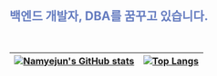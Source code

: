 ## <span style="color:#667DC0"> **백엔드 개발자, DBA를 꿈꾸고 있습니다.** </span>
<br>

| [![Namyejun's GitHub stats](https://github-readme-stats.vercel.app/api?username=Namyejun&show_icons=true&theme=discord_old_blurple)](https://github.com/anuraghazra/github-readme-stats) | [![Top Langs](https://github-readme-stats.vercel.app/api/top-langs/?username=Namyejun&theme=discord_old_blurple&layout=compact&hide=HTML,TeX,jupyter)](https://github.com/anuraghazra/github-readme-stats) |
|:---:|:---:|
